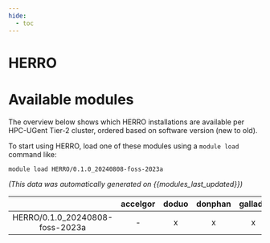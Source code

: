```yaml
---
hide:
  - toc
---
```


HERRO
=====

# Available modules


The overview below shows which HERRO installations are available per HPC-UGent Tier-2 cluster, ordered based on software version (new to old).

To start using HERRO, load one of these modules using a `module load` command like:

```shell
module load HERRO/0.1.0_20240808-foss-2023a
```

*(This data was automatically generated on {{modules_last_updated}})*  

| |accelgor|doduo|donphan|gallade|joltik|shinx|
| :---: | :---: | :---: | :---: | :---: | :---: | :---: |
|HERRO/0.1.0_20240808-foss-2023a|-|x|x|x|-|x|
